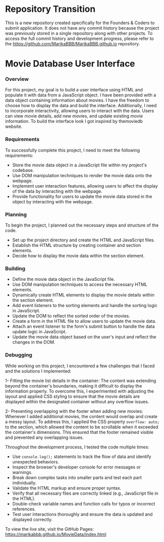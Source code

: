 # Repository Transition

This is a new repository created specifically for the Founders & Coders to submit application. It does not have any commit history because the project was previously stored in a single repository along with other projects. To access the full commit history and development progress, please refer to the https://github.com/MarikaBBB/MarikaBBB.github.io repository.


# Movie Database User Interface

### Overview

For this project, my goal is to build a user interface using HTML and populate it with data from a JavaScript object. I have been provided with a data object containing information about movies. I have the freedom to choose how to display the data and build the interface. Additionally, I need to incorporate interactivity, allowing users to interact with the data. Users can view movie details, add new movies, and update existing movie information. To build the interface look I got inspired by themoviedb website. 

### Requirements

To successfully complete this project, I need to meet the following requirements:

- Store the movie data object in a JavaScript file within my project's codebase.
- Use DOM manipulation techniques to render the movie data onto the webpage.
- Implement user interaction features, allowing users to affect the display of the data by interacting with the webpage.
- Provide functionality for users to update the movie data stored in the object by interacting with the webpage.

### Planning
To begin the project, I planned out the necessary steps and structure of the code.

- Set up the project directory and create the HTML and JavaScript files.
- Establish the HTML structure by creating container and section elements.
- Decide how to display the movie data within the section element.

### Building

- Define the movie data object in the JavaScript file.
- Use DOM manipulation techniques to access the necessary HTML elements.
- Dynamically create HTML elements to display the movie details within the section element.
- Add event listeners to the sorting elements and handle the sorting logic in JavaScript.
- Update the DOM to reflect the sorted order of the movies.
- Create a form in the HTML file to allow users to update the movie data.
- Attach an event listener to the form's submit button to handle the data update logic in JavaScript.
- Update the movie data object based on the user's input and reflect the changes in the DOM.

### Debugging
While working on this project, I encountered a few challenges that I faced and the solutions I implemented:

1- Fitting the movie list details in the container: The content was extending beyond the container's boundaries, making it difficult to display the information properly. To overcome this, I experimented with adjusting the layout and applied CSS styling to ensure that the movie details are displayed within the designated container without any overflow issues.

2- Preventing overlapping with the footer when adding new movies: Whenever I added additional movies, the content would overlap and create a messy layout. To address this, I applied the CSS property ```overflow: auto;``` to the section, which allowed the content to be scrollable when it exceeded the container's dimensions. This ensured that the footer remained visible and prevented any overlapping issues.


Throughout the development process, I tested the code multiple times:

- Use ```console.log();``` statements to track the flow of data and identify unexpected behaviors.
- Inspect the browser's developer console for error messages or warnings.
- Break down complex tasks into smaller parts and test each part individually.
- Validate the HTML markup and ensure proper syntax.
- Verify that all necessary files are correctly linked (e.g., JavaScript file in the HTML).
- Double-check variable names and function calls for typos or incorrect references.
- Test user interactions thoroughly and ensure the data is updated and displayed correctly.


To view the live site, visit the GitHub Pages: 
https://marikabbb.github.io/MovieData/index.html


